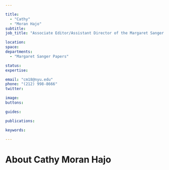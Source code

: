 ```yaml
---

title:
  - "Cathy"
  - "Moran Hajo"
subtitle: 
job_title: "Associate Editor/Assistant Director of the Margaret Sanger Papers"

location: 
space: 
departments:
  - "Margaret Sanger Papers"

status: 
expertise:

email: "cm18@nyu.edu"
phone: "(212) 998-8666"
twitter: 

image: 
buttons:

guides:

publications:

keywords:

---
```


# About Cathy Moran Hajo


